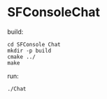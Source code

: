 # SFConsoleChat

build: 
```
cd SFConsole Chat
mkdir -p build 
cmake ../
make 
```

run:
```
./Chat
```